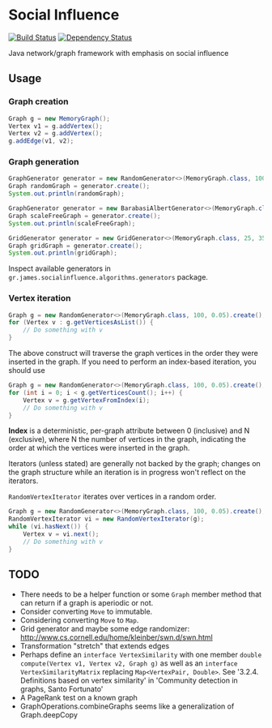 # Social Influence

[![Build Status](https://travis-ci.org/gstamatelat/social-influence.svg?branch=master)](https://travis-ci.org/gstamatelat/social-influence) [![Dependency Status](https://www.versioneye.com/user/projects/5596a989616634001b000007/badge.svg?style=flat)](https://www.versioneye.com/user/projects/5596a989616634001b000007)

Java network/graph framework with emphasis on social influence

## Usage

### Graph creation

```java
Graph g = new MemoryGraph();
Vertex v1 = g.addVertex();
Vertex v2 = g.addVertex();
g.addEdge(v1, v2);
```

### Graph generation

```java
GraphGenerator generator = new RandomGenerator<>(MemoryGraph.class, 100, 0.05);
Graph randomGraph = generator.create();
System.out.println(randomGraph);
```

```java
GraphGenerator generator = new BarabasiAlbertGenerator<>(MemoryGraph.class, 25, 2, 2, 1.0);
Graph scaleFreeGraph = generator.create();
System.out.println(scaleFreeGraph);
```

```java
GridGenerator generator = new GridGenerator<>(MemoryGraph.class, 25, 35);
Graph gridGraph = generator.create();
System.out.println(gridGraph);
```

Inspect available generators in `gr.james.socialinfluence.algorithms.generators` package.

### Vertex iteration

```java
Graph g = new RandomGenerator<>(MemoryGraph.class, 100, 0.05).create();
for (Vertex v : g.getVerticesAsList()) {
    // Do something with v
}
```

The above construct will traverse the graph vertices in the order they were inserted in the graph. If you need to perform an index-based iteration, you should use

```java
Graph g = new RandomGenerator<>(MemoryGraph.class, 100, 0.05).create();
for (int i = 0; i < g.getVerticesCount(); i++) {
    Vertex v = g.getVertexFromIndex(i);
    // Do something with v
}
```

**Index** is a deterministic, per-graph attribute between 0 (inclusive) and N (exclusive), where N the number of vertices in the graph, indicating the order at which the vertices were inserted in the graph.

Iterators (unless stated) are generally not backed by the graph; changes on the graph structure while an iteration is in progress won't reflect on the iterators.

`RandomVertexIterator` iterates over vertices in a random order.

```java
Graph g = new RandomGenerator<>(MemoryGraph.class, 100, 0.05).create();
RandomVertexIterator vi = new RandomVertexIterator(g);
while (vi.hasNext()) {
    Vertex v = vi.next();
    // Do something with v
}
```

## TODO

- There needs to be a helper function or some `Graph` member method that can return if a graph is aperiodic or not.
- Consider converting `Move` to immutable.
- Considering converting `Move` to `Map`.
- Grid generator and maybe some edge randomizer: http://www.cs.cornell.edu/home/kleinber/swn.d/swn.html
- Transformation "stretch" that extends edges
- Perhaps define an `interface VertexSimilarity` with one member `double compute(Vertex v1, Vertex v2, Graph g)` as well as an `interface VertexSimilarityMatrix` replacing `Map<VertexPair, Double>`. See '3.2.4. Definitions based on vertex similarity' in 'Community detection in graphs, Santo Fortunato'
- A PageRank test on a known graph
- GraphOperations.combineGraphs seems like a generalization of Graph.deepCopy
